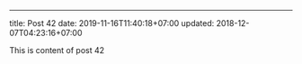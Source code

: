 ---
title: Post 42
date: 2019-11-16T11:40:18+07:00
updated: 2018-12-07T04:23:16+07:00

This is content of post 42